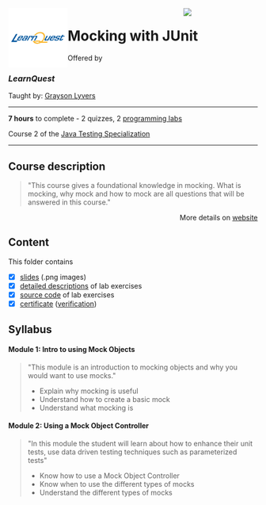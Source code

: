 <a href="https://www.coursera.org/learn/mocking-j-unit">
  <img src="/img/Java_Testing_logo.avif" width="150" align="right">
</a>

<img src="/img/LearnQuest_logo.png" width="120" align="left">

# Mocking with JUnit

Offered by 
### *LearnQuest*

Taught by: [Grayson Lyvers](https://www.coursera.org/instructor/~80014260)

---

**7 hours** to complete - 2 quizzes, 2 [programming labs](./Labs)

Course 2 of the [Java Testing Specialization](../) 

---

## Course description

>"This course gives a foundational knowledge in mocking. What is mocking, why mock and how to mock are all questions that will be answered in this course."

<p align="right">More details on <a href="https://www.coursera.org/learn/mocking-j-unit">website</a></p>

## Content
This folder contains 
- [x] [slides](./Slides/README.md) (.png images)
- [x] [detailed descriptions](./Labs) of lab exercises
- [x] [source code](./Codes/solution) of lab exercises
- [x] [certificate](./Coursera_Certificate_Overview_of_JUnit_Testing.pdf) ([verification](https://coursera.org/verify/R9DQXAGRSU7S))

## Syllabus

#### Module 1: Intro to using Mock Objects

>"This module is an introduction to mocking objects and why you would want to use mocks."
>- Explain why mocking is useful
>- Understand how to create a basic mock
>- Understand what mocking is

#### Module 2: Using a Mock Object Controller

>"In this module the student will learn about how to enhance their unit tests, use data driven testing techniques such as parameterized tests"
>- Know how to use a Mock Object Controller
>- Know when to use the different types of mocks
>- Understand the different types of mocks
